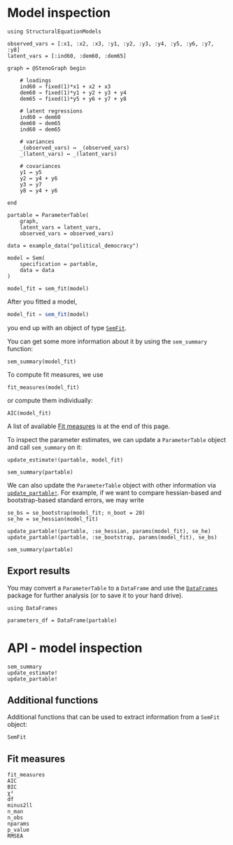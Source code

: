 # Model inspection

```@setup colored
using StructuralEquationModels 

observed_vars = [:x1, :x2, :x3, :y1, :y2, :y3, :y4, :y5, :y6, :y7, :y8]
latent_vars = [:ind60, :dem60, :dem65]

graph = @StenoGraph begin

    # loadings
    ind60 → fixed(1)*x1 + x2 + x3
    dem60 → fixed(1)*y1 + y2 + y3 + y4
    dem65 → fixed(1)*y5 + y6 + y7 + y8

    # latent regressions
    ind60 → dem60
    dem60 → dem65
    ind60 → dem65

    # variances
    _(observed_vars) ↔ _(observed_vars)
    _(latent_vars) ↔ _(latent_vars)

    # covariances
    y1 ↔ y5
    y2 ↔ y4 + y6
    y3 ↔ y7
    y8 ↔ y4 + y6

end

partable = ParameterTable(
    graph,
    latent_vars = latent_vars, 
    observed_vars = observed_vars)

data = example_data("political_democracy")

model = Sem(
    specification = partable,
    data = data
)

model_fit = sem_fit(model)
```

After you fitted a model,

```julia
model_fit = sem_fit(model)
```

you end up with an object of type [`SemFit`](@ref).

You can get some more information about it by using the `sem_summary` function:

```@example colored; ansicolor = true
sem_summary(model_fit)
```

To compute fit measures, we use

```@example colored; ansicolor = true
fit_measures(model_fit)
```

or compute them individually:

```@example colored; ansicolor = true
AIC(model_fit)
```

A list of available [Fit measures](@ref) is at the end of this page.

To inspect the parameter estimates, we can update a `ParameterTable` object and call `sem_summary` on it:

```@example colored; ansicolor = true; output = false
update_estimate!(partable, model_fit)

sem_summary(partable)
```

We can also update the `ParameterTable` object with other information via [`update_partable!`](@ref). For example, if we want to compare hessian-based and bootstrap-based standard errors, we may write

```@example colored; ansicolor = true
se_bs = se_bootstrap(model_fit; n_boot = 20)
se_he = se_hessian(model_fit)

update_partable!(partable, :se_hessian, params(model_fit), se_he)
update_partable!(partable, :se_bootstrap, params(model_fit), se_bs)

sem_summary(partable)
```

## Export results

You may convert a `ParameterTable` to a `DataFrame` and use the [`DataFrames`](https://github.com/JuliaData/DataFrames.jl) package for further analysis (or to save it to your hard drive).

```@example colored; ansicolor = true
using DataFrames

parameters_df = DataFrame(partable)
```

# API - model inspection

```@docs
sem_summary
update_estimate!
update_partable!
```

## Additional functions

Additional functions that can be used to extract information from a `SemFit` object:

```@docs
SemFit
```

## Fit measures

```@docs
fit_measures
AIC
BIC
χ²
df
minus2ll
n_man
n_obs
nparams
p_value
RMSEA
```
